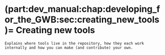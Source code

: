 (part:dev_manual:chap:developing_for_the_GWB:sec:creating_new_tools)=
Creating new tools
==================

```{todo}
Explains where tools live in the repository, how they each work internally and how you can make (and contribute) your own.
```